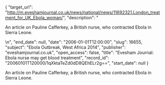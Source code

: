 {
  "target_url": "http://m.eveshamjournal.co.uk/news/national/news/11692321.London_treatment_for_UK_Ebola_woman/", 
  "description": "<p>An article on Pauline Cafferkey, a British nurse, who contracted Ebola in Sierra Leone.</p>\n", 
  "end_date": null, 
  "date": "2006-01-01T12:00:00", 
  "slug": 16655, 
  "subject": "Ebola Outbreak, West Africa 2014", 
  "publisher": "eveshamjournal.co.uk", 
  "open_access": false, 
  "title": "Evesham Journal: Ebola nurse may get blood treatment", 
  "record_id": "20060101T120000/1qXktaTeZd0dD8QEhELr2g==", 
  "start_date": null
}

<p>An article on Pauline Cafferkey, a British nurse, who contracted Ebola in Sierra Leone.</p>
